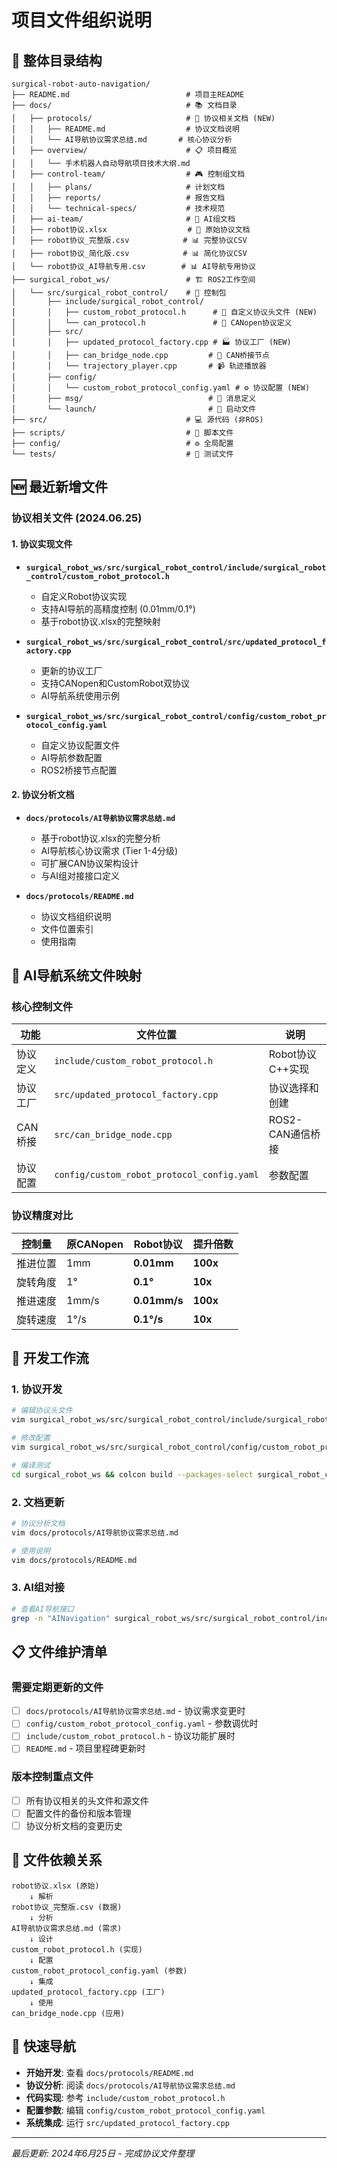 # 项目文件组织说明

## 📁 整体目录结构

```
surgical-robot-auto-navigation/
├── README.md                          # 项目主README
├── docs/                              # 📚 文档目录
│   ├── protocols/                     # 🔌 协议相关文档 (NEW)
│   │   ├── README.md                  # 协议文档说明
│   │   └── AI导航协议需求总结.md       # 核心协议分析
│   ├── overview/                      # 📋 项目概览
│   │   └── 手术机器人自动导航项目技术大纲.md
│   ├── control-team/                  # 🎮 控制组文档
│   │   ├── plans/                     # 计划文档
│   │   ├── reports/                   # 报告文档
│   │   └── technical-specs/           # 技术规范
│   ├── ai-team/                       # 🤖 AI组文档
│   ├── robot协议.xlsx                  # 📄 原始协议文档
│   ├── robot协议_完整版.csv            # 📊 完整协议CSV
│   ├── robot协议_简化版.csv            # 📊 简化协议CSV
│   └── robot协议_AI导航专用.csv        # 📊 AI导航专用协议
├── surgical_robot_ws/                 # 🏗️ ROS2工作空间
│   └── src/surgical_robot_control/    # 🎯 控制包
│       ├── include/surgical_robot_control/
│       │   ├── custom_robot_protocol.h      # 🔌 自定义协议头文件 (NEW)
│       │   └── can_protocol.h               # 🔌 CANopen协议定义
│       ├── src/
│       │   ├── updated_protocol_factory.cpp # 🏭 协议工厂 (NEW)
│       │   ├── can_bridge_node.cpp         # 🌉 CAN桥接节点
│       │   └── trajectory_player.cpp       # 📹 轨迹播放器
│       ├── config/
│       │   └── custom_robot_protocol_config.yaml # ⚙️ 协议配置 (NEW)
│       ├── msg/                            # 📧 消息定义
│       └── launch/                         # 🚀 启动文件
├── src/                               # 💻 源代码 (非ROS)
├── scripts/                           # 📜 脚本文件
├── config/                            # ⚙️ 全局配置
└── tests/                             # 🧪 测试文件
```

## 🆕 最近新增文件

### 协议相关文件 (2024.06.25)

#### 1. 协议实现文件
- **`surgical_robot_ws/src/surgical_robot_control/include/surgical_robot_control/custom_robot_protocol.h`**
  - 自定义Robot协议实现
  - 支持AI导航的高精度控制 (0.01mm/0.1°)
  - 基于robot协议.xlsx的完整映射

- **`surgical_robot_ws/src/surgical_robot_control/src/updated_protocol_factory.cpp`**
  - 更新的协议工厂
  - 支持CANopen和CustomRobot双协议
  - AI导航系统使用示例

- **`surgical_robot_ws/src/surgical_robot_control/config/custom_robot_protocol_config.yaml`**
  - 自定义协议配置文件
  - AI导航参数配置
  - ROS2桥接节点配置

#### 2. 协议分析文档
- **`docs/protocols/AI导航协议需求总结.md`**
  - 基于robot协议.xlsx的完整分析
  - AI导航核心协议需求 (Tier 1-4分级)
  - 可扩展CAN协议架构设计
  - 与AI组对接接口定义

- **`docs/protocols/README.md`**
  - 协议文档组织说明
  - 文件位置索引
  - 使用指南

## 🎯 AI导航系统文件映射

### 核心控制文件
| 功能 | 文件位置 | 说明 |
|------|---------|------|
| 协议定义 | `include/custom_robot_protocol.h` | Robot协议C++实现 |
| 协议工厂 | `src/updated_protocol_factory.cpp` | 协议选择和创建 |
| CAN桥接 | `src/can_bridge_node.cpp` | ROS2-CAN通信桥接 |
| 协议配置 | `config/custom_robot_protocol_config.yaml` | 参数配置 |

### 协议精度对比
| 控制量 | 原CANopen | Robot协议 | 提升倍数 |
|--------|-----------|-----------|----------|
| 推进位置 | 1mm | **0.01mm** | **100x** |
| 旋转角度 | 1° | **0.1°** | **10x** |
| 推进速度 | 1mm/s | **0.01mm/s** | **100x** |
| 旋转速度 | 1°/s | **0.1°/s** | **10x** |

## 🔧 开发工作流

### 1. 协议开发
```bash
# 编辑协议头文件
vim surgical_robot_ws/src/surgical_robot_control/include/surgical_robot_control/custom_robot_protocol.h

# 修改配置
vim surgical_robot_ws/src/surgical_robot_control/config/custom_robot_protocol_config.yaml

# 编译测试
cd surgical_robot_ws && colcon build --packages-select surgical_robot_control
```

### 2. 文档更新
```bash
# 协议分析文档
vim docs/protocols/AI导航协议需求总结.md

# 使用说明
vim docs/protocols/README.md
```

### 3. AI组对接
```bash
# 查看AI导航接口
grep -n "AINavigation" surgical_robot_ws/src/surgical_robot_control/include/surgical_robot_control/custom_robot_protocol.h
```

## 📋 文件维护清单

### 需要定期更新的文件
- [ ] `docs/protocols/AI导航协议需求总结.md` - 协议需求变更时
- [ ] `config/custom_robot_protocol_config.yaml` - 参数调优时  
- [ ] `include/custom_robot_protocol.h` - 协议功能扩展时
- [ ] `README.md` - 项目里程碑更新时

### 版本控制重点文件
- [ ] 所有协议相关的头文件和源文件
- [ ] 配置文件的备份和版本管理
- [ ] 协议分析文档的变更历史

## 🔗 文件依赖关系

```
robot协议.xlsx (原始)
    ↓ 解析
robot协议_完整版.csv (数据)
    ↓ 分析
AI导航协议需求总结.md (需求)
    ↓ 设计
custom_robot_protocol.h (实现)
    ↓ 配置
custom_robot_protocol_config.yaml (参数)
    ↓ 集成
updated_protocol_factory.cpp (工厂)
    ↓ 使用
can_bridge_node.cpp (应用)
```

## 🚀 快速导航

- **开始开发**: 查看 `docs/protocols/README.md`
- **协议分析**: 阅读 `docs/protocols/AI导航协议需求总结.md`  
- **代码实现**: 参考 `include/custom_robot_protocol.h`
- **配置参数**: 编辑 `config/custom_robot_protocol_config.yaml`
- **系统集成**: 运行 `src/updated_protocol_factory.cpp`

---
*最后更新: 2024年6月25日 - 完成协议文件整理* 